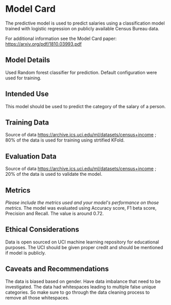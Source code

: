 # Model Card
The predictive model is used to predict salaries using a classification model trained with logistic regression on publicly available Census Bureau data.

For additional information see the Model Card paper: https://arxiv.org/pdf/1810.03993.pdf

## Model Details
Used Random forest classifier for prediction. Default configuration were used for training.

## Intended Use
This model should be used to predict the category of the salary of a person.

## Training Data
Source of data https://archive.ics.uci.edu/ml/datasets/census+income ; 80% of the data is used for training using strtified KFold.


## Evaluation Data
Source of data https://archive.ics.uci.edu/ml/datasets/census+income ; 20% of the data is used to validate the model.


## Metrics
_Please include the metrics used and your model's performance on those metrics._
The model was evaluated using Accuracy score, F1 beta score, Precision and Recall. The value is around 0.72.


## Ethical Considerations
Data is open sourced on UCI machine learning repository for educational purposes. The UCI should be given proper credit and should be mentioned if model is publicly.


## Caveats and Recommendations
The data is biased based on gender. Have data imbalance that need to be investigated. The data had whitespaces leading to multiple false unique categories. So make sure to go through the data cleaning process to remove all those whitespaces.

